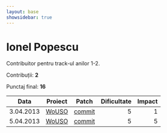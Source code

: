 ```yaml
---
layout: base
showsidebar: true
---
```


# Ionel Popescu

Contribuitor pentru track-ul anilor 1-2.

Contribuții: **2**

Punctaj final: **16**

|Data |Proiect | Patch |Dificultate|Impact|
|-----|--------|-------|----------:|-----:|
| 3.04.2013|[WoUSO][wouso]|[commit](https://github.com/rosedu/wouso/commit/6367829800187d90531b5a81567c59c3b8d76591)|5|1|
| 5.04.2013|[WoUSO][wouso]|[commit](https://github.com/rosedu/wouso/pull/369)|5|5|

[wouso]: https://github.com/rosedu/wouso "World of USO"

